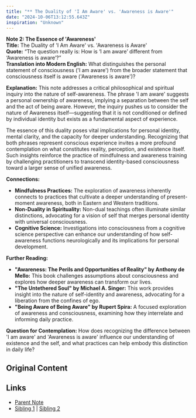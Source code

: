 ```yaml
---
title: "** The Duality of 'I Am Aware' vs. 'Awareness is Aware'"
date: "2024-10-06T13:12:55.643Z"
inspiration: "Unknown"
---
```


  
**Note 2: The Essence of 'Awareness'**  
**Title:** The Duality of 'I Am Aware' vs. 'Awareness is Aware'  
**Quote:** “The question really is: How is ‘I am aware’ different from ‘Awareness is aware’?”  
**Translation into Modern English:** What distinguishes the personal statement of consciousness ('I am aware') from the broader statement that consciousness itself is aware ('Awareness is aware')?  

**Explanation:** This note addresses a critical philosophical and spiritual inquiry into the nature of self-awareness. The phrase 'I am aware' suggests a personal ownership of awareness, implying a separation between the self and the act of being aware. However, the inquiry pushes us to consider the nature of Awareness itself—suggesting that it is not conditioned or defined by individual identity but exists as a fundamental aspect of experience. 

The essence of this duality poses vital implications for personal identity, mental clarity, and the capacity for deeper understanding. Recognizing that both phrases represent conscious experience invites a more profound contemplation on what constitutes reality, perception, and existence itself. Such insights reinforce the practice of mindfulness and awareness training by challenging practitioners to transcend identity-based consciousness toward a larger sense of unified awareness.

**Connections:**  
- **Mindfulness Practices:** The exploration of awareness inherently connects to practices that cultivate a deeper understanding of present-moment awareness, both in Eastern and Western traditions.  
- **Non-Duality in Spirituality:** Non-dual teachings often illuminate similar distinctions, advocating for a vision of self that merges personal identity with universal consciousness.  
- **Cognitive Science:** Investigations into consciousness from a cognitive science perspective can enhance our understanding of how self-awareness functions neurologically and its implications for personal development.  

**Further Reading:**  
- **"Awareness: The Perils and Opportunities of Reality" by Anthony de Mello:** This book challenges assumptions about consciousness and explores how deeper awareness can transform our lives.  
- **"The Untethered Soul" by Michael A. Singer:** This work provides insight into the nature of self-identity and awareness, advocating for a liberation from the confines of ego.  
- **"Being Aware of Being Aware" by Rupert Spira:** A focused exploration of awareness and consciousness, examining how they interrelate and informing daily practice.  

**Question for Contemplation:** How does recognizing the difference between 'I am aware' and 'Awareness is aware' influence our understanding of existence and the self, and what practices can help embody this distinction in daily life?  


## Original Content



## Links

- [Parent Note](/parent-note.md)
- [Sibling 1](/zettel1.md) | [Sibling 2](/zettel2.md)
